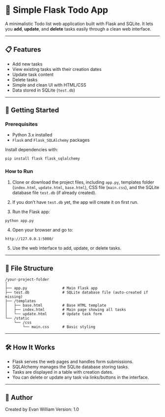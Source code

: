 # 📝 Simple Flask Todo App

A minimalistic Todo list web application built with Flask and SQLite.
It lets you **add**, **update**, and **delete** tasks easily through a clean web interface.

---

## 📋 Features

* Add new tasks
* View existing tasks with their creation dates
* Update task content
* Delete tasks
* Simple and clean UI with HTML/CSS
* Data stored in SQLite (`test.db`)

---

## 🚀 Getting Started

### Prerequisites

* Python 3.x installed
* `Flask` and `Flask_SQLAlchemy` packages

Install dependencies with:

```bash
pip install flask flask_sqlalchemy
```

### How to Run

1. Clone or download the project files, including `app.py`, templates folder (`index.html`, `update.html`, `base.html`), CSS file (`main.css`), and the SQLite database file `test.db` (if already created).

2. If you don’t have `test.db` yet, the app will create it on first run.

3. Run the Flask app:

```bash
python app.py
```

4. Open your browser and go to:

```
http://127.0.0.1:5000/
```

5. Use the web interface to add, update, or delete tasks.

---

## 📁 File Structure

```
/your-project-folder
│
├── app.py                # Main Flask app
├── test.db               # SQLite database file (auto-created if missing)
├── /templates
│   ├── base.html         # Base HTML template
│   ├── index.html        # Main page showing all tasks
│   └── update.html       # Update task form
└── /static
    └── /css
        └── main.css      # Basic styling
```

---

## 🛠️ How It Works

* Flask serves the web pages and handles form submissions.
* SQLAlchemy manages the SQLite database storing tasks.
* Tasks are displayed in a table with creation dates.
* You can delete or update any task via links/buttons in the interface.

---

## 👤 Author

Created by Evan William
Version: 1.0
